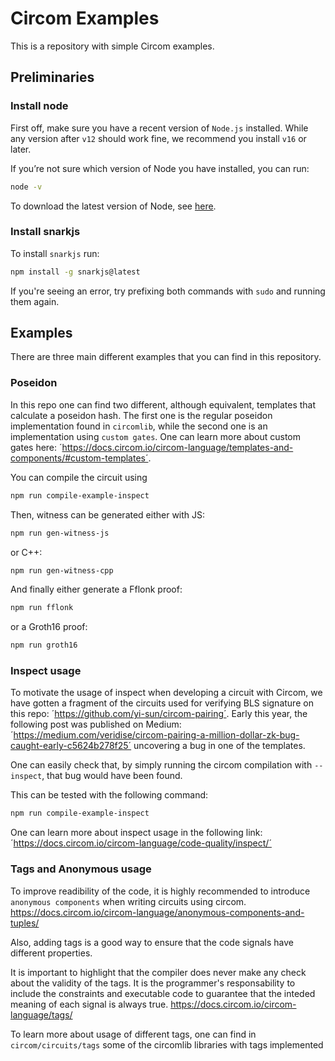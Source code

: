 
# Circom Examples 

This is a repository with simple Circom examples.

## Preliminaries

### Install node
First off, make sure you have a recent version of `Node.js` installed. While any version after `v12` should work fine, we recommend you install `v16` or later.

If you’re not sure which version of Node you have installed, you can run:

```sh
node -v
```

To download the latest version of Node, see [here](https://nodejs.org/en/download/).

### Install snarkjs

To install `snarkjs` run:

```sh
npm install -g snarkjs@latest
```

If you're seeing an error, try prefixing both commands with `sudo` and running them again.


## Examples

There are three main different examples that you can find in this repository.

### Poseidon

In this repo one can find two different, although equivalent, templates that calculate a poseidon hash. The first one is the regular poseidon implementation found in `circomlib`, while the second one is an implementation using `custom gates`. One can learn more about custom gates here: ´https://docs.circom.io/circom-language/templates-and-components/#custom-templates´.

You can compile the circuit using

```sh
npm run compile-example-inspect
```

Then, witness can be generated either with JS:

```sh
npm run gen-witness-js
```

or C++:

```sh
npm run gen-witness-cpp
```

And finally either generate a Fflonk proof:

```sh
npm run fflonk
```

or a Groth16 proof:

```sh
npm run groth16
```


### Inspect usage

To motivate the usage of inspect when developing a circuit with Circom, we have gotten a fragment of the circuits used for verifying BLS signature on this repo: ´https://github.com/yi-sun/circom-pairing´. Early this year, the following post was published on Medium: ´https://medium.com/veridise/circom-pairing-a-million-dollar-zk-bug-caught-early-c5624b278f25´ uncovering a bug in one of the templates. 

One can easily check that, by simply running the circom compilation with `--inspect`, that bug would have been found.

This can be tested with the following command:

```sh
npm run compile-example-inspect
```

One can learn more about inspect usage in the following link: ´https://docs.circom.io/circom-language/code-quality/inspect/´

### Tags and Anonymous usage

To improve readibility of the code, it is highly recommended to introduce `anonymous components` when writing circuits using circom. https://docs.circom.io/circom-language/anonymous-components-and-tuples/

Also, adding tags is a good way to ensure that the code signals have different properties.

It is important to highlight that the compiler does never make any check about the validity of the tags. It is the programmer's responsability to include the constraints and executable code to guarantee that the inteded meaning of each signal is always true. https://docs.circom.io/circom-language/tags/

To learn more about usage of different tags, one can find in `circom/circuits/tags` some of the circomlib libraries with tags implemented